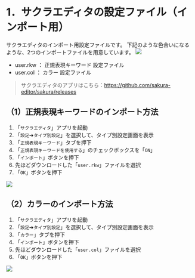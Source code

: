 # 1．サクラエディタの設定ファイル（インポート用）
サクラエディタのインポート用設定ファイルです。
下記のような色合いになるような、2つのインポートファイルを用意しています。
![](https://github.com/user-attachments/assets/c5c364ac-c98d-41f0-a92a-661392480e06)

* user.rkw ： 正規表現キーワード 設定ファイル
* user.col ： カラー 設定ファイル

> サクラエディタのアプリはこちら：https://github.com/sakura-editor/sakura/releases

## （1）正規表現キーワードのインポート方法
1. 「`サクラエディタ`」アプリを起動
1. 「`設定`➔`タイプ別設定`」を選択して、タイプ別設定画面を表示
1. 「`正規表現キーワード`」タブを押下
1. 「`正規表現キーワードを使用する`」のチェックボックスを「`ON`」
1. 「`インポート`」ボタンを押下
1. 先ほどダウンロードした「`user.rkw`」ファイルを選択
1. 「`OK`」ボタンを押下

![](https://github.com/user-attachments/assets/f45b288c-1d9a-4875-ab8a-4892053b3014)

## （2）カラーのインポート方法
1. 「`サクラエディタ`」アプリを起動
1. 「`設定`➔`タイプ別設定`」を選択して、タイプ別設定画面を表示
1. 「`カラー`」タブを押下
1. 「`インポート`」ボタンを押下
1. 先ほどダウンロードした「`user.col`」ファイルを選択
1. 「`OK`」ボタンを押下

![](https://github.com/user-attachments/assets/4148babf-4ba7-4c00-bba9-57624eeec98c)
